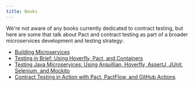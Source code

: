 ```yaml
---
title: Books
---
```


We're not aware of any books currently dedicated to contract testing, but here are some that talk about Pact and contract testing as part of a broader microservices development and testing strategy:

* [Building Microservices](https://samnewman.io/books/)
* [Testing in Brief: Using Hoverfly, Pact, and Containers](https://www.amazon.com/Microservices-Testing-Brief-Hoverfly-Containers-ebook/dp/B0876N9SP6)
* [Testing Java Microservices: Using Arquillian, Hoverfly, AssertJ, JUnit, Selenium, and Mockito](https://www.amazon.com/Alex-Soto-Bueno/dp/1617292893)
* [Contract Testing in Action with Pact, PactFlow, and GitHub Actions](https://www.manning.com/books/contract-testing-in-action)
